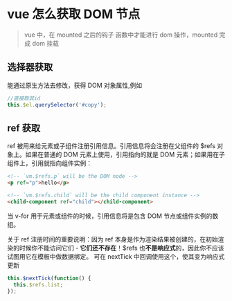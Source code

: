 # vue 怎么获取 DOM 节点

> vue 中，在 mounted 之后的钩子 函数中才能进行 dom 操作，mounted 完成 dom 挂载

## 选择器获取

能通过原生方法去修改，获得 DOM 对象属性,例如

```js
//直接取其id
this.$el.querySelector('#copy');
```

## ref 获取

ref 被用来给元素或子组件注册引用信息。引用信息将会注册在父组件的 \$refs 对象上。如果在普通的 DOM 元素上使用，引用指向的就是 DOM 元素；如果用在子组件上，引用就指向组件实例：

```html
<!-- `vm.$refs.p` will be the DOM node -->
<p ref="p">hello</p>

<!-- `vm.$refs.child` will be the child component instance -->
<child-component ref="child"></child-component>
```

当 v-for 用于元素或组件的时候，引用信息将是包含 DOM 节点或组件实例的数组。

关于 ref 注册时间的重要说明：因为 ref 本身是作为渲染结果被创建的，在初始渲染的时候你不能访问它们 - **它们还不存在**！\$refs 也**不是响应式**的，因此你不应该试图用它在模板中做数据绑定。
可在 nextTick 中回调使用这个，使其变为响应式更新

```js
this.$nextTick(function() {
  this.$refs.list;
});
```
